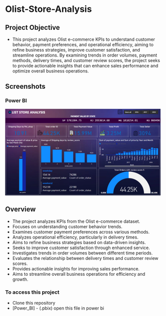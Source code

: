 # Olist-Store-Analysis

## Project Objective

- This project analyzes Olist e-commerce KPIs to understand customer behavior, payment preferences, and operational efficiency, aiming to refine business strategies, improve customer satisfaction, and streamline operations. By examining trends in order volumes, payment methods, delivery times, and customer review scores, the project seeks to provide actionable insights that can enhance sales performance and optimize overall business operations.

## Screenshots
    
### Power BI

<img src="./assets/Screenshot (181).png" width="500"/>

## Overview

- The project analyzes KPIs from the Olist e-commerce dataset.
- Focuses on understanding customer behavior trends.
- Examines customer payment preferences across various methods.
- Analyzes operational efficiency, particularly in delivery times.
- Aims to refine business strategies based on data-driven insights.
- Seeks to improve customer satisfaction through enhanced service.
- Investigates trends in order volumes between different time periods.
- Evaluates the relationship between delivery times and customer review scores.
- Provides actionable insights for improving sales performance.
- Aims to streamline overall business operations for efficiency and growth.







### To access this project 

- Clone this repository 
- [Power_BI] - (.pbix) open this file in power bi